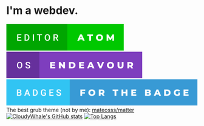 # I'm a webdev.  


<a href="https://atom.io/"><img src="editor-atom.svg"></img></a>
<a href="https://endeavouros.com/"><img src="os-endeavour.svg"></a>
<a href="https://forthebadge.com/"><img src="badges-for-the-badge.svg"></a>  
The best grub theme (not by me): <a href="https://github.com/mateosss/matter">mateosss/matter</a>  
[![CloudyWhale's GitHub stats](https://github-readme-stats.vercel.app/api?username=CloudyWhale&theme=nord&show_icons=true)](https://github.com/anuraghazra/github-readme-stats)
[![Top Langs](https://github-readme-stats.vercel.app/api/top-langs/?username=CloudyWhale)](https://github.com/anuraghazra/github-readme-stats)
